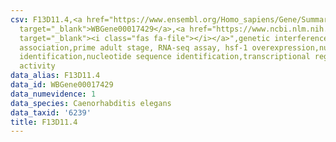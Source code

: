```yaml
---
csv: F13D11.4,<a href="https://www.ensembl.org/Homo_sapiens/Gene/Summary?db=core;g=WBGene00017429"
  target="_blank">WBGene00017429</a>,<a href="https://www.ncbi.nlm.nih.gov/pubmed/30894454"
  target="_blank"><i class="fas fa-file"></i></a>",genetic interference,functional
  association,prime adult stage, RNA-seq assay, hsf-1 overexpression,nucleotide sequence
  identification,nucleotide sequence identification,transcriptional regulation,up-regulates
  activity
data_alias: F13D11.4
data_id: WBGene00017429
data_numevidence: 1
data_species: Caenorhabditis elegans
data_taxid: '6239'
title: F13D11.4
---
```

